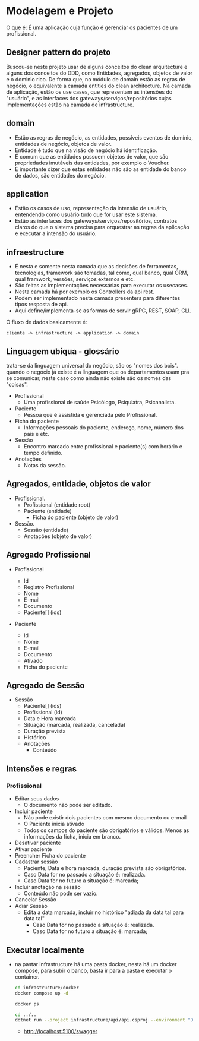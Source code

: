 # Modelagem e Projeto

O que é:
É uma aplicação cuja função é gerenciar os pacientes de um profissional.

## Designer pattern do projeto

Buscou-se neste projeto usar de alguns conceitos do clean arquitecture e alguns dos conceitos do DDD, como Entidades, agregados, objetos de valor e o dominio rico.
De forma que, no módulo de domain estão as regras de negócio, o equivalente a camada entities do clean architecture.
Na camada de aplicação, estão os use cases, que representam as intensões do "usuário", e as interfaces dos gateways/serviços/repositórios cujas implementações estão na camada de infrastructure.

## domain

- Estão as regras de negócio, as entidades, possíveis eventos de domínio, entidades de negócio, objetos de valor.
- Entidade é tudo que na visão de negócio há identificação.
- É comum que as entidades possuem objetos de valor, que são propriedades imutáveis das entidades, por exemplo o Voucher.
- É importante dizer que estas entidades não são as entidade do banco de dados, são entidades do negócio.

## application

- Estão os casos de uso, representação da intensão de usuário, entendendo como usuário tudo que for usar este sistema.
- Estão as interfaces dos gateways/serviços/repositórios, contratos claros do que o sistema precisa para orquestrar as regras da aplicação e executar a intensão do usuário.

## infraestructure

- É nesta e somente nesta camada que as decisões de ferramentas, tecnologias, framework são tomadas, tal como, qual banco, qual ORM, qual framwork, versões, serviços externos e etc.
- São feitas as implementações necessárias para executar os usecases.
- Nesta camada há por exemplo os Controllers da api rest.
- Podem ser implementado nesta camada presenters para diferentes tipos resposta de api.
- Aqui define/implementa-se as formas de servir gRPC, REST, SOAP, CLI.

O fluxo de dados basicamente é:

```cliente -> infrastructure -> application -> domain```

## Linguagem ubíqua - glossário

trata-se da linguagem universal do negócio, são os "nomes dos bois".
quando o negócio já existe é a linguagem que os departamentos usam pra se comunicar, neste caso como ainda não existe são os nomes das "coisas".

- Profissional
  - Uma profissional de saúde Psicólogo, Psiquiatra, Psicanalista.
- Paciente
  - Pessoa que é assistida e gerenciada pelo Profissional.
- Ficha do paciente
  - Informações pessoais do paciente, endereço, nome, número dos pais e etc.
- Sessão
  - Encontro marcado entre profissional e paciente(s) com horário e tempo definido.
- Anotações
  - Notas da sessão.

## Agregados, entidade, objetos de valor

- Profissional.
  - Profissional (entidade root)
  - Paciente (entidade)
    - Ficha do paciente (objeto de valor)
- Sessão.
  - Sessão (entidade)
  - Anotações (objeto de valor)

## Agregado Profissional

- Profissional
  - Id
  - Registro Profissional
  - Nome
  - E-mail
  - Documento
  - Paciente[] (ids)

- Paciente
  - Id
  - Nome
  - E-mail
  - Documento
  - Ativado
  - Ficha do paciente

## Agregado de Sessão

- Sessão
  - Paciente[] (ids)
  - Profissional (id)
  - Data e Hora marcada
  - Situação (marcada, realizada, cancelada)
  - Duração prevista
  - Histórico
  - Anotações
    - Conteúdo

## Intensões e regras

### Profissional

- Editar seus dados
  - O documento não pode ser editado.
- Incluir paciente
  - Não pode existir dois pacientes com mesmo documento ou e-mail
  - O Paciente inicia ativado
  - Todos os campos do paciente são obrigatórios e válidos. Menos as informações da ficha, inicia em branco.
- Desativar paciente
- Ativar paciente
- Preencher Ficha do paciente
- Cadastrar sessão
  - Paciente, Data e hora marcada, duração prevista são obrigatórios.
  - Caso Data for no passado a situação é:  realizada.
  - Caso Data for no futuro a situação é: marcada;
- Incluir anotação na sessão
  - Conteúdo não pode ser vazio.
- Cancelar Sessão
- Adiar Sessão
  - Edita a data marcada, incluir no histórico "adiada da data tal para data tal"
    - Caso Data for no passado a situação é:  realizada.
    - Caso Data for no futuro a situação é: marcada;

## Executar localmente

- na pastar infrastructure há uma pasta docker, nesta há um docker compose, para subir o banco, basta ir para a pasta e executar o container.

  ```bash
  cd infrastructure/docker
  docker compose up -d
  ```

  ```bash
  docker ps
  ```

  ```bash
  cd ../..
  dotnet run --project infrastructure/api/api.csproj --environment "Development"
  ```

  - <http://localhost:5100/swagger>
